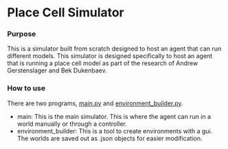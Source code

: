 # Place Cell Simulator

### Purpose

This is a simulator built from scratch designed to host an agent that can run different models. This simulator is designed specifically to host an agent that is running a place cell model as part of the research of Andrew Gerstenslager and Bek Dukenbaev.

### How to use

There are two programs, [main.py](main.py) and [environment_builder.py](environment_builder.py).
- main: This is the main simulator. This is where the agent can run in a world manually or through a controller.
- environment_builder: This is a tool to create environments with a gui. The worlds are saved out as .json objects for easier modification.


